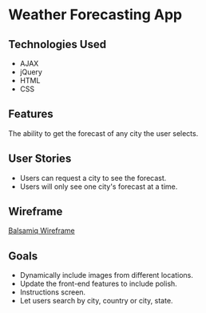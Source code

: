 # Weather Forecasting App
## Technologies Used
* AJAX
* jQuery
* HTML
* CSS
## Features
The ability to get the forecast of any city the user selects.
## User Stories
* Users can request a city to see the forecast.
* Users will only see one city's forecast at a time.
## Wireframe
[Balsamiq Wireframe](https://balsamiq.cloud/siuhwm9/p9c5q1s)
## Goals
* Dynamically include images from different locations.
* Update the front-end features to include polish.
* Instructions screen.
* Let users search by city, country or city, state.